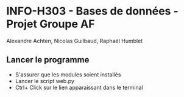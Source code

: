 # INFO-H303 - Bases de données - Projet Groupe AF
Alexandre Achten, Nicolas Guilbaud, Raphaël Humblet

## Lancer le programme
- S'assurer que les modules soient installés
- Lancer le script web.py
- Ctrl+ Click sur le lien apparaissant dans le terminal

